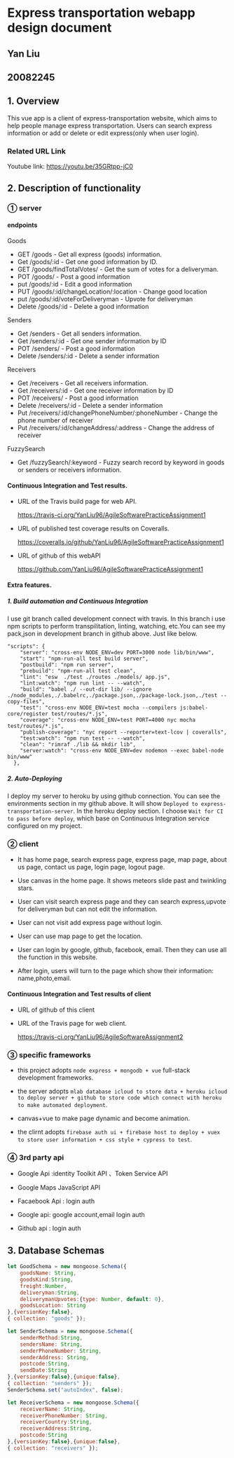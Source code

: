 # Express transportation webapp design document

## Yan Liu

## 20082245

## 1. Overview

This vue app is a client of express-transportation website, which aims to help people manage express transportation. Users can search express information or add or delete or edit express(only when user login).

### Related URL Link

Youtube link: https://youtu.be/35GRtpp-jC0

## 2. Description of functionality

### ① server

#### endpoints

Goods

 + GET /goods - Get all express (goods) information.
 + Get /goods/:id - Get one good information by ID.
 + GET /goods/findTotalVotes/ - Get the sum of votes for a deliveryman.
 + POT /goods/ - Post a good information
 + put /goods/:id - Edit a good information
 + PUT /goods/:id/changeLocation/:location - Change good location
 + put /goods/:id/voteForDeliveryman - Upvote for deliveryman
 + Delete /goods/:id - Delete a good information

Senders

+ Get /senders - Get all senders information.
+ Get /senders/:id - Get one sender information by ID
+ POT /senders/ - Post a good information
+ Delete /senders/:id - Delete a sender information

Receivers

+ Get /receivers - Get all receivers information.
+ Get /receivers/:id - Get one receiver information by ID
+ POT /receivers/ - Post a good information
+ Delete /receivers/:id - Delete a sender information
+ Put /receivers/:id/changePhoneNumber/:phoneNumber - Change the phone number of receiver
+ Put /receivers/:id/changeAddress/:address - Change the address of receiver

FuzzySearch

+ Get /fuzzySearch/:keyword - Fuzzy search record by keyword in goods or senders or receivers information.

#### Continuous Integration and Test results.

+ URL of the Travis build page for web API.

  https://travis-ci.org/YanLiu96/AgileSoftwarePracticeAssignment1


+ URL of published test coverage results on Coveralls.  

  https://coveralls.io/github/YanLiu96/AgileSoftwarePracticeAssignment1

+ URL of github of this webAPI

  https://github.com/YanLiu96/AgileSoftwarePracticeAssignment1


#### Extra features.

##### 1. Build automation and Continuous Integration 

I use git branch called development connect with travis. In this branch i use npm scripts to perform transpilitation, linting, watching, etc.You can see my pack,json in development branch in github above. Just like below.

```javascipt
"scripts": {
    "server": "cross-env NODE_ENV=dev PORT=3000 node lib/bin/www",
    "start": "npm-run-all test build server",
    "postbuild": "npm run server",
    "prebuild": "npm-run-all test clean",
    "lint": "esw  ./test ./routes ./models/ app.js",
    "lint:watch": "npm run lint -- --watch",
    "build": "babel ./ --out-dir lib/ --ignore ./node_modules,./.babelrc,./package.json,./package-lock.json,./test --copy-files",
    "test": "cross-env NODE_ENV=test mocha --compilers js:babel-core/register test/routes/*.js",
    "coverage": "cross-env NODE_ENV=test PORT=4000 nyc mocha test/routes/*.js",
    "publish-coverage": "nyc report --reporter=text-lcov | coveralls",
    "test:watch": "npm run test -- --watch",
    "clean": "rimraf ./lib && mkdir lib",
    "server:watch": "cross-env NODE_ENV=dev nodemon --exec babel-node bin/www"
  },
```

##### 2. Auto-Deploying

I deploy my server to heroku by using github connection. You can see the environments section in my github above. It will show `Deployed to express-transportation-server`. In the heroku deploy section. I choose `Wait for CI to pass before deploy`, which base on Continuous Integration service configured on my project.

### ② client

+ It has home page, search express page, express page, map page, about us page, contact us page, login page, logout page.

+ Use canvas in the home page. It shows meteors slide past and twinkling stars.

+ User can visit search express page and they can search express,upvote for deliveryman  but can not edit the information.

+ User can not visit add express page without login.

+ User can use map page to get the location.

+ User can login by google, github, facebook, email. Then they can use all the function in this website.

+ After login, users will turn to the page which show their information: name,photo,email.

#### Continuous Integration and Test results of client

+ URL of github of this client



+ URL of the Travis  page for web client.

  https://travis-ci.org/YanLiu96/AgileSoftwareAssignment2

### ③ specific frameworks

+ this project adopts `node express + mongodb + vue` full-stack development frameworks.

+ the server adopts `mlab database icloud to store data + heroku icloud to deploy server + github to store code which connect with heroku to make automated deployment`.

+ canvas+vue to make page dynamic and become animation.

+ the clirnt adopts `firebase auth ui + firebase host to deploy + vuex to store user information + css style + cypress to test`.

### ④ 3rd party api

+ Google Api :identity Toolkit API 、Token Service API

+ Google Maps JavaScript API

+ Facaebook Api : login auth

+ Google api: google account,email login auth

+ Github api : login auth

## 3. Database Schemas

```javascript
let GoodSchema = new mongoose.Schema({
    goodsName: String,
    goodsKind:String,
    freight:Number,
    deliveryman:String,
    deliverymanUpvotes:{type: Number, default: 0},
    goodsLocation: String
},{versionKey:false},
{ collection: "goods" });

let SenderSchema = new mongoose.Schema({
    senderMethod:String,
    sendersName: String,
    senderPhoneNumber: String,
    senderAddress: String,
    postcode:String,
    sendDate:String
},{versionKey:false},{unique:false},
{ collection: "senders" });
SenderSchema.set("autoIndex", false);

let ReceiverSchema = new mongoose.Schema({
    receiverName: String,
    receiverPhoneNumber: String,
    receiverCountry:String,
    receiverAddress:String,
    postcode:String
},{versionKey:false},{unique:false},
{ collection: "receivers" });
```
